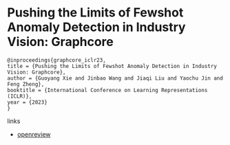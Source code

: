 # Pushing the Limits of Fewshot Anomaly Detection in Industry Vision: Graphcore

```
@inproceedings{graphcore_iclr23,
title = {Pushing the Limits of Fewshot Anomaly Detection in Industry Vision: Graphcore},
author = {Guoyang Xie and Jinbao Wang and Jiaqi Liu and Yaochu Jin and Feng Zheng},
booktitle = {International Conference on Learning Representations (ICLR)},
year = {2023}
}
```

links
- [openreview](https://openreview.net/forum?id=xzmqxHdZAwO)
